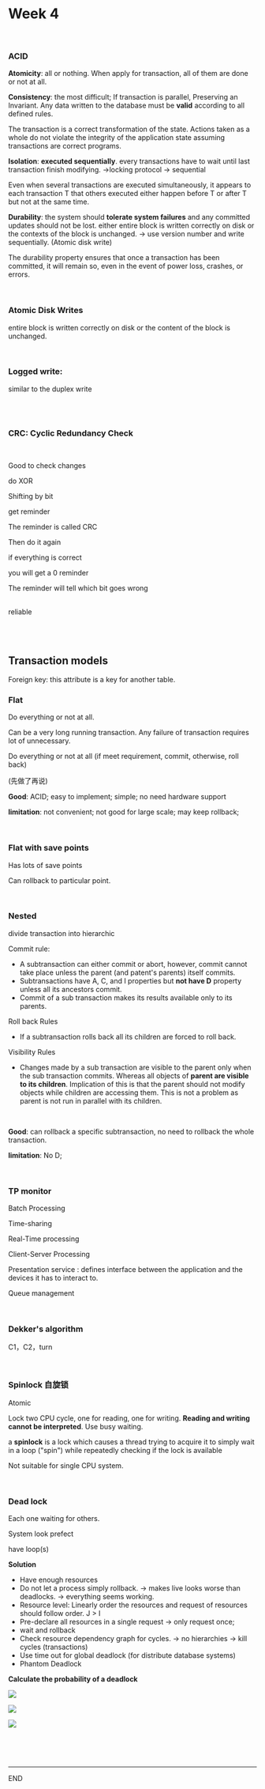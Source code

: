 # Week 4

<br />

###  ACID

**Atomicity**: all or nothing. When apply for transaction, all of them are done or not at all. 

**Consistency**: the most difficult; If transaction is parallel, Preserving an Invariant. Any data written to the database must be **valid** according to all defined rules.

The transaction is a correct transformation of the state. Actions taken as a whole do not violate the integrity of the application state assuming transactions are correct programs.

**Isolation**: **executed sequentially**. every transactions have to wait until last transaction finish modifying. ->locking protocol -> sequential 

Even when several transactions are executed simultaneously, it appears to each transaction T that others executed either happen before T or after  T but not at the same time.

**Durability**: the system should **tolerate system failures** and any committed updates should not be lost. either entire block is written correctly on disk or the contexts of the block is unchanged. -> use version number and write sequentially. (Atomic disk write)

The durability property ensures that once a transaction has been committed, it will remain so, even in the event of power loss, crashes, or errors. 

<br />

### Atomic Disk Writes

entire block is written correctly on disk or the content of the block is unchanged. 

<br />

### Logged write:

similar to the duplex write

<br />

<br />

### CRC: Cyclic Redundancy Check

<br />

Good to check changes

do XOR

Shifting by bit

get reminder

The reminder is called CRC

Then do it again

if everything is correct

you will get a 0 reminder

The reminder will tell which bit goes wrong

<br />reliable

<br />

<br />

## Transaction models

Foreign key: this attribute is a key for another table.

### Flat

Do everything or not at all. 

Can be a very long running transaction. Any failure of transaction requires lot of unnecessary.

Do everything or not at all (if meet requirement, commit, otherwise, roll back)

(先做了再说)

**Good**: ACID; easy to implement; simple; no need hardware support

**limitation**: not convenient; not good for large scale; may keep rollback; 

<br />

### Flat with save points

Has lots of save points

Can rollback to particular point.

<br />

### Nested

divide transaction into hierarchic

Commit rule: 

* A subtransaction can either commit or abort, however, commit cannot take place unless the parent (and patent's parents) itself commits.
* Subtransactions have  A, C, and I properties but **not have D** property unless all its ancestors commit.
* Commit of a sub transaction makes its results available only to its parents.

Roll back Rules

* If a subtransaction rolls back all its children are forced to roll back.

Visibility Rules

* Changes made by a sub transaction are visible to the parent only when the sub transaction commits. Whereas all objects of **parent are visible to its children**. Implication of this is that the parent should not modify objects while children are accessing  them. This is not a problem as parent is not run in parallel with its children.

<br />

**Good**: can rollback a specific subtransaction, no need to rollback the whole transaction.  

**limitation**: No D; 

<br />

### TP monitor

Batch Processing

Time-sharing

Real-Time processing

Client-Server Processing 

Presentation service : defines interface between the application and the devices it has to interact to.  

Queue management

<br />

### Dekker's algorithm

C1，C2，turn

<br />

### Spinlock 自旋锁

Atomic

Lock two CPU cycle, one for reading, one for writing. **Reading and writing cannot be interpreted**. Use busy waiting.

a **spinlock** is a lock which causes a thread trying to acquire it to simply wait in a loop ("spin") while repeatedly checking if the lock is available

Not suitable for single CPU system.

<br />

### Dead lock

Each one waiting for others. 

System look prefect

have loop(s)

**Solution**

* Have enough resources
* Do not let a process simply rollback. -> makes live looks worse than deadlocks. -> everything seems working.
* Resource level: Linearly order the resources and request of resources should follow order. J > I 
* Pre-declare all resources in a single request -> only request once;
* wait and rollback
* Check resource dependency graph for cycles. ->  no hierarchies -> kill cycles (transactions)
* Use time out for global deadlock (for distribute database systems)
* Phantom Deadlock

**Calculate the probability of a deadlock**

![](pic/week5_1.png)

![](pic/week5_2.png)

![](PIC/week5_3.png)





<br />

<br />

<br />

---

END